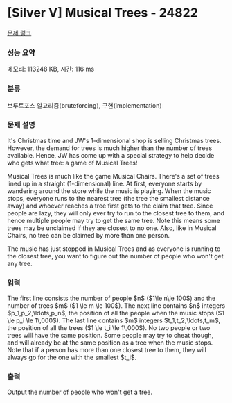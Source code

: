 # [Silver V] Musical Trees - 24822 

[문제 링크](https://www.acmicpc.net/problem/24822) 

### 성능 요약

메모리: 113248 KB, 시간: 116 ms

### 분류

브루트포스 알고리즘(bruteforcing), 구현(implementation)

### 문제 설명

<p>It's Christmas time and JW's 1-dimensional shop is selling Christmas trees. However, the demand for trees is much higher than the number of trees available. Hence, JW has come up with a special strategy to help decide who gets what tree: a game of Musical Trees!</p>

<p>Musical Trees is much like the game Musical Chairs. There's a set of trees lined up in a straight (1-dimensional) line. At first, everyone starts by wandering around the store while the music is playing. When the music stops, everyone runs to the nearest tree (the tree the smallest distance away) and whoever reaches a tree first gets to the claim that tree. Since people are lazy, they will only ever try to run to the closest tree to them, and hence multiple people may try to get the same tree. Note this means some trees may be unclaimed if they are closest to no one. Also, like in Musical Chairs, no tree can be claimed by more than one person.</p>

<p>The music has just stopped in Musical Trees and as everyone is running to the closest tree, you want to figure out the number of people who won't get any tree.</p>

### 입력 

 <p>The first line consists the number of people $n$ ($1\le n\le 100$) and the number of trees $m$ ($1 \le m \le 100$). The next line contains $n$ integers $p_1,p_2,\ldots,p_n$, the position of all the people when the music stops ($1 \le p_i \le 1\,000$). The last line contains $m$ integers $t_1,t_2,\ldots,t_m$, the position of all the trees ($1 \le t_i \le 1\,000$). No two people or two trees will have the same position. Some people may try to cheat though, and will already be at the same position as a tree when the music stops. Note that if a person has more than one closest tree to them, they will always go for the one with the smallest $t_i$.</p>

### 출력 

 <p>Output the number of people who won't get a tree.</p>

